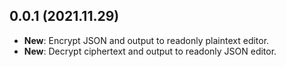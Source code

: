 ## 0.0.1 (2021.11.29)

- **New**: Encrypt JSON and output to readonly plaintext editor.
- **New**: Decrypt ciphertext and output to readonly JSON editor.